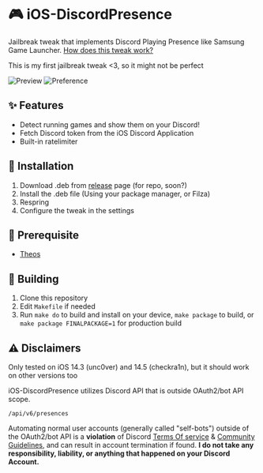 # 🎮 iOS-DiscordPresence

Jailbreak tweak that implements Discord Playing Presence like Samsung Game Launcher. [How does this tweak work?](https://github.com/YuzuZensai/DiscordMobilePlayingCLI)

This is my first jailbreak tweak <3, so it might not be perfect

![Preview](https://user-images.githubusercontent.com/84713269/167249578-41f97c06-756c-4610-a94e-2a259a9171fb.gif)
![Preference](https://user-images.githubusercontent.com/84713269/179952103-1e851b56-14ce-4e48-8f51-ddb52aaf5d01.png)

## ✨ Features

- Detect running games and show them on your Discord!
- Fetch Discord token from the iOS Discord Application
- Built-in ratelimiter

## 🔧 Installation
1. Download .deb from [release](https://github.com/YuzuZensai/iOS-DiscordPresence/releases) page (for repo, soon?)
2. Install the .deb file (Using your package manager, or Filza)
3. Respring
4. Configure the tweak in the settings

## 👜 Prerequisite

- [Theos](https://theos.dev/)

## 🔧 Building

1. Clone this repository
2. Edit ``Makefile`` if needed
3. Run ``make do`` to build and install on your device, ``make package`` to build, or ``make package FINALPACKAGE=1`` for production build

## ⚠️ Disclaimers

Only tested on iOS 14.3 (unc0ver) and 14.5 (checkra1n), but it should work on other versions too

iOS-DiscordPresence utilizes Discord API that is outside OAuth2/bot API scope.

``/api/v6/presences``

Automating normal user accounts (generally called "self-bots") outside of the OAuth2/bot API is a **violation** of Discord [Terms Of service](https://discord.com/terms) & [Community Guidelines](https://discord.com/guidelines), and can result in account termination if found. **I do not take any responsibility, liability, or anything that happened on your Discord Account.**
